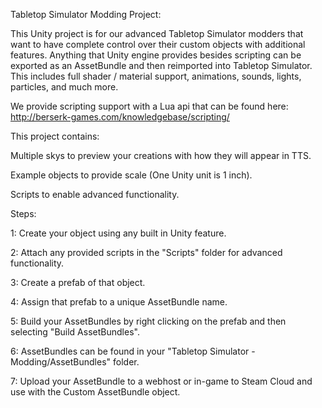 Tabletop Simulator Modding Project:

This Unity project is for our advanced Tabletop Simulator modders that want to have complete control over their custom objects with additional features. 
Anything that Unity engine provides besides scripting can be exported as an AssetBundle and then reimported into Tabletop Simulator.
This includes full shader / material support, animations, sounds, lights, particles, and much more.

We provide scripting support with a Lua api that can be found here: http://berserk-games.com/knowledgebase/scripting/

This project contains:

Multiple skys to preview your creations with how they will appear in TTS. <Skys Folder>

Example objects to provide scale (One Unity unit is 1 inch). <Examples Folder>

Scripts to enable advanced functionality. <Scripts Folder>


Steps:

1: Create your object using any built in Unity feature.

2: Attach any provided scripts in the "Scripts" folder for advanced functionality.

3: Create a prefab of that object.

4: Assign that prefab to a unique AssetBundle name.

5: Build your AssetBundles by right clicking on the prefab and then selecting "Build AssetBundles".

6: AssetBundles can be found in your "Tabletop Simulator - Modding/AssetBundles" folder.

7: Upload your AssetBundle to a webhost or in-game to Steam Cloud and use with the Custom AssetBundle object.
